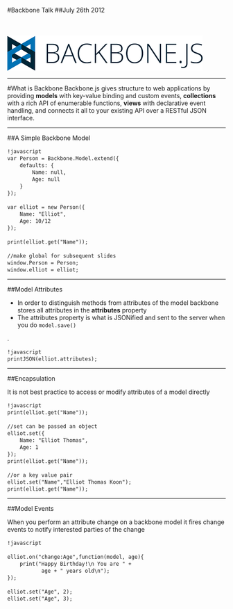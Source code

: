 #Backbone Talk
##July 26th 2012
<br>
<br>
<br>
<br>
![Backbone.js](imgs/backbone.png)

---
#What is Backbone
Backbone.js gives structure to web applications by providing **models** with key-value binding and custom events, **collections** with a rich API of enumerable functions, **views** with declarative event handling, and connects it all to your existing API over a RESTful JSON interface.

---
##A Simple Backbone Model

    !javascript
    var Person = Backbone.Model.extend({
        defaults: {
            Name: null,
            Age: null
        }
    });

    var elliot = new Person({
        Name: "Elliot",
        Age: 10/12
    });

    print(elliot.get("Name"));

    //make global for subsequent slides
    window.Person = Person;
    window.elliot = elliot;

---
##Model Attributes

- In order to distinguish methods from attributes of the model backbone stores all attributes in the **attributes** property
- The attributes property is what is JSONified and sent to the server when you do `model.save()`

.

    !javascript
    printJSON(elliot.attributes);


---
##Encapsulation

It is not best practice to access or modify attributes of a model directly

    !javascript
    print(elliot.get("Name"));

    //set can be passed an object
    elliot.set({
        Name: "Elliot Thomas",
        Age: 1
    });
    print(elliot.get("Name"));

    //or a key value pair
    elliot.set("Name","Elliot Thomas Koon");
    print(elliot.get("Name"));

---
##Model Events

When you perform an attribute change on a backbone model it fires change events to notify interested parties of the change

    !javascript

    elliot.on("change:Age",function(model, age){
        print("Happy Birthday!\n You are " + 
               age + " years old\n");
    });

    elliot.set("Age", 2);
    elliot.set("Age", 3);



    



